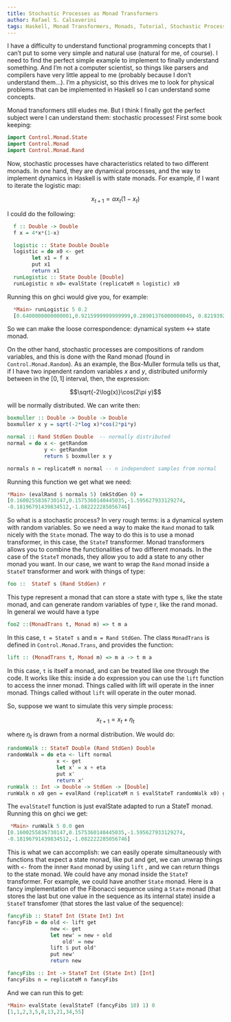 ```yaml
---
title: Stochastic Processes as Monad Transformers
author: Rafael S. Calsaverini
tags: Haskell, Monad Transformers, Monads, Tutorial, Stochastic Processes
---
```


I have a difficulty to understand functional programming concepts that I can’t put to some very simple and natural use (natural for me, of course). I need to find the perfect simple example to implement to finally understand something. And I’m not a computer scientist, so things like parsers and compilers have very little appeal to me (probably because I don’t understand them…). I’m a physicist, so this drives me to look for physical problems that can be implemented in Haskell so I can understand some concepts.


Monad transformers still eludes me. But I think I finally got the perfect subject were I can understand them: stochastic processes! First some book keeping:

```haskell
import Control.Monad.State
import Control.Monad
import Control.Monad.Rand
```

Now, stochastic processes have characteristics related to two different monads. In one hand, they are dynamical processes, and the way to implement dynamics in Haskell is with state monads. For example, if I want to iterate the logistic map:

$$x_{t+1} = \alpha x_t\left(1-x_t\right)$$

I could do the following:

```haskell
  f :: Double -> Double
  f x = 4*x*(1-x)

  logistic :: State Double Double
  logistic = do x0 <- get
        let x1 = f x
        put x1
        return x1
  runLogistic :: State Double [Double]
  runLogistic n x0= evalState (replicateM n logistic) x0
```

Running this on ghci would give you, for example:

```haskell
  *Main> runLogistic 5 0.2
  [0.6400000000000001,0.9215999999999999,0.28901376000000045, 0.8219392261226504,0.5854205387341]
```

So we can make the loose correspondence: dynamical system ↔ state monad.

On the other hand, stochastic processes are compositions of random variables, and this is done with the Rand monad (found in `Control.Monad.Random`). As an example, the Box-Muller formula tells us that, if I have two inpendent random variables $x$ and $y$, distributed uniformly between in the $[0, 1]$ interval, then, the expression:

$$\sqrt{-2\log(x)}\cos(2\pi y)$$

will be normally distributed. We can write then:

```haskell
boxmuller :: Double -> Double -> Double
boxmuller x y = sqrt(-2*log x)*cos(2*pi*y)

normal :: Rand StdGen Double  -- normally distributed
normal = do x <- getRandom
            y <- getRandom
            return $ boxmuller x y

normals n = replicateM n normal -- n independent samples from normal
```

Running this function we get what we need:

```haskell
*Main> (evalRand $ normals 5) (mkStdGen 0) =
[0.1600255836730147,0.1575360140445035,-1.595627933129274,
-0.18196791439834512,-1.082222285056746]
```

So what is a stochastic process? In very rough terms: is a dynamical system with random variables. So we need a way to make the `Rand` monad to talk nicely with the `State` monad. The way to do this is to use a monad transformer, in this case, the `StateT` transformer. Monad transformers allows you to combine the functionalities of two different monads. In the case of the `StateT` monads, they allow you to add a state to any other monad you want. In our case, we want to wrap the `Rand` monad inside a `StateT` transformer and work with things of type:

```haskell
foo ::  StateT s (Rand StdGen) r
```

This type represent a monad that can store a state with type s, like the state monad, and can generate random variables of type r, like the rand monad. In general we would have a type

```haskell
foo2 ::(MonadTrans t, Monad m) => t m a
```

In this case, `t = StateT s` and `m = Rand StdGen`. The class `MonadTrans` is defined in `Control.Monad.Trans`, and provides the function:

```haskell
lift :: (MonadTrans t, Monad m) => m a -> t m a
```

In this case, `t` is itself a monad, and can be treated like one through the code. It works like this: inside a do expression you can use the `lift` function to access the inner monad. Things called with lift will operate in the inner monad. Things called without `lift` will operate in the outer monad.

So, suppose we want to simulate this very simple process:

$$x_{t+1} = x_{t} + \eta_t$$

where $\eta_t$ is drawn from a normal distribution. We would do:

```haskell
randomWalk :: StateT Double (Rand StdGen) Double
randomWalk = do eta <- lift normal
                x <- get
                let x' = x + eta
                put x'
                return x'
runWalk :: Int -> Double -> StdGen -> [Double]
runWalk n x0 gen = evalRand (replicateM n $ evalStateT randomWalk x0) gen
```

The `evalStateT` function is just evalState adapted to run a StateT monad. Running this on ghci we get:

```haskell
 *Main> runWalk 5 0.0 gen
[0.1600255836730147,0.1575360140445035,-1.595627933129274,
-0.18196791439834512,-1.082222285056746]
```

This is what we can accomplish: we can easily operate simultaneously with functions that expect a state monad, like put and get, we can unwrap things with `<-` from the inner `Rand` monad by using `lift` , and we can return things to the state monad. We could have any monad inside the `StateT` transformer. For example, we could have another `State` monad. Here is a fancy implementation of the Fibonacci sequence using a `State` monad (that stores the last but one value in the sequence as its internal state) inside a `StateT` transfomer (that stores the last value of the sequence):

```haskell
fancyFib :: StateT Int (State Int) Int
fancyFib = do old <- lift get
              new <- get
              let new' = new + old
                  old' = new
              lift $ put old'
              put new'
              return new

fancyFibs :: Int -> StateT Int (State Int) [Int]
fancyFibs n = replicateM n fancyFibs
```

And we can run this to get:

```haskell
*Main> evalState (evalStateT (fancyFibs 10) 1) 0
[1,1,2,3,5,8,13,21,34,55]
```
